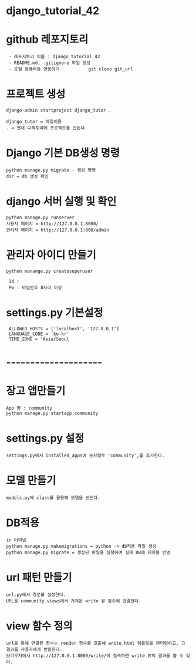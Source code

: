 # django_tutorial_42

# github 레포지토리
```
 - 레포지토리 이름 : django_tutorial_42  
 - README.md, .gitignore 파일 생성   
 - 로컬 컴퓨터와 연동하기           git clone git_url
```

# 프로젝트 생성
```
django-admin startproject django_tutor .

django_tutor = 파일이름
. = 현재 디렉토리에 프로젝트를 만든다.

```

# Django 기본 DB생성 명령
```
python manage.py migrate - 생성 명령
dir = db 생성 확인
```

# django 서버 실행 및 확인
```
python manage.py runserver
사용자 페이지 = http://127.0.0.1:8000/
관리자 페이지 = http://127.0.0.1:800/admin
```

# 관리자 아이디 만들기
```
python manamge.py createsuperuser

 Id : 
 Pw : 비밀번호 8자리 이상
```

# settings.py 기본설정 
```
 ALLOWED_HOSTS = ['localhost', '127.0.0.1’]
 LANGUAGE_CODE = 'ko-kr'
 TIME_ZONE = 'Asia/Seoul
```


# --------------------

# 장고 앱만들기
```
App 명 : community
python manage.py startapp community
```

# settings.py 설정
```
settings.py에서 installed_apps에 문자열로 'community',를 추가한다.
```

# 모델 만들기
```
models.py에 class를 활용해 모델을 만든다.
```

# DB적용
```
in 터미널 
python manage.py makemigrations = python -> db적용 파일 생성
python manage.py migrate = 생성된 파일을 실행하여 실제 DB에 테이블 반영
```

# url 패턴 만들기
```
url.py에서 경로를 설정한다.
URL을 community.views에서 가져온 write 뷰 함수에 연결한다.
```

# view 함수 정의
```
url을 통해 연결된 함수는 render 함수를 호출해 write.html 템플릿을 렌더링하고, 그 결과를 사용자에게 반환한다.
브라우저에서 http://127.0.0.1:8000/write/에 접속하면 write 뷰의 결과를 볼 수 있다.
```